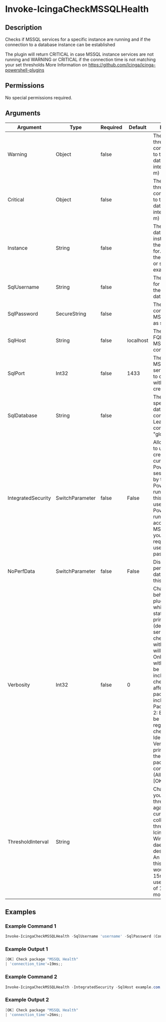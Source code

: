 # Invoke-IcingaCheckMSSQLHealth

## Description

Checks if MSSQL services for a specific instance are running and if the connection
to a database instance can be established

The plugin will return CRITICAL in case MSSQL instance services are not running and
WARNING or CRITICAL if the connection time is not matching your set thresholds
More Information on https://github.com/Icinga/icinga-powershell-plugins

## Permissions

No special permissions required.

## Arguments

| Argument | Type | Required | Default | Description |
| ---      | ---  | ---      | ---     | ---         |
| Warning | Object | false |  | The warning threshold for the connection time to the MSSQL database as time interval (ms, s, h, m) |
| Critical | Object | false |  | The warning threshold for the connection time to the MSSQL database as time interval (ms, s, h, m) |
| Instance | String | false |  | The name of the database instance to check the service state for. Can either the MSSQL$DB1 or simply DB1 for example |
| SqlUsername | String | false |  | The username for connecting to the MSSQL database |
| SqlPassword | SecureString | false |  | The password for connecting to the MSSQL database as secure string |
| SqlHost | String | false | localhost | The IP address or FQDN to the MSSQL server to connect to |
| SqlPort | Int32 | false | 1433 | The port of the MSSQL server/instance to connect to with the provided credentials |
| SqlDatabase | String | false |  | The name of a specific database to connect to. Leave empty to connect "globally" |
| IntegratedSecurity | SwitchParameter | false | False | Allows this plugin to use the credentials of the current PowerShell session inherited by the user the PowerShell is running with. If this is set and the user the PowerShell is running with can access to the MSSQL database you will not require to provide username and password |
| NoPerfData | SwitchParameter | false | False | Disables the performance data output of this plugin |
| Verbosity | Int32 | false | 0 | Changes the behavior of the plugin output which check states are printed: 0 (default): Only service checks/packages with state not OK will be printed 1: Only services with not OK will be printed including OK checks of affected check packages including Package config 2: Everything will be printed regardless of the check state 3: Identical to Verbose 2, but prints in addition the check package configuration e.g (All must be [OK]) |
| ThresholdInterval | String |  |  | Change the value your defined threshold checks against from the current value to a collected time threshold of the Icinga for Windows daemon, as described [here](https://icinga.com/docs/icinga-for-windows/latest/doc/service/10-Register-Service-Checks/). An example for this argument would be 1m or 15m which will use the average of 1m or 15m for monitoring. |

## Examples

### Example Command 1

```powershell
Invoke-IcingaCheckMSSQLHealth -SqlUsername 'username' -SqlPassword (ConvertTo-IcingaSecureString 'password') -SqlHost example.com;
```

### Example Output 1

```powershell
[OK] Check package "MSSQL Health"
| 'connection_time'=19ms;;    
```

### Example Command 2

```powershell
Invoke-IcingaCheckMSSQLHealth -IntegratedSecurity -SqlHost example.com;
```

### Example Output 2

```powershell
[OK] Check package "MSSQL Health"
| 'connection_time'=26ms;;    
```


